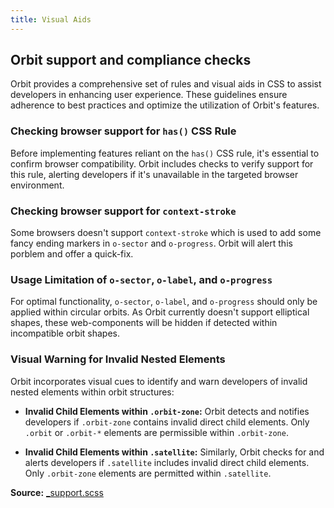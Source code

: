 ```yaml
---
title: Visual Aids
---
```


## Orbit support and compliance checks

Orbit provides a comprehensive set of rules and visual aids in CSS to assist developers in enhancing user experience. These guidelines ensure adherence to best practices and optimize the utilization of Orbit's features.

### Checking browser support for `has()` CSS Rule

Before implementing features reliant on the `has()` CSS rule, it's essential to confirm browser compatibility. Orbit includes checks to verify support for this rule, alerting developers if it's unavailable in the targeted browser environment.

### Checking browser support for `context-stroke`

Some browsers doesn't support `context-stroke` which is used to add some fancy ending markers in `o-sector` and `o-progress`. Orbit will alert this porblem and offer a quick-fix.

### Usage Limitation of `o-sector`, `o-label`, and `o-progress`

For optimal functionality, `o-sector`, `o-label`, and `o-progress` should only be applied within circular orbits. As Orbit currently doesn't support elliptical shapes, these web-components will be hidden if detected within incompatible orbit shapes.

### Visual Warning for Invalid Nested Elements

Orbit incorporates visual cues to identify and warn developers of invalid nested elements within orbit structures:

- **Invalid Child Elements within `.orbit-zone`:** Orbit detects and notifies developers if `.orbit-zone` contains invalid direct child elements. Only `.orbit` or `.orbit-*` elements are permissible within `.orbit-zone`.

- **Invalid Child Elements within `.satellite`:** Similarly, Orbit checks for and alerts developers if `.satellite` includes invalid direct child elements. Only `.orbit-zone` elements are permitted within `.satellite`.




**Source:** [_support.scss](https://github.com/zumerlab/orbit/blob/main/src/scss/_support.scss)
